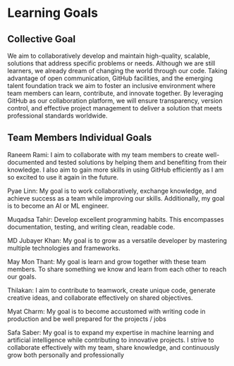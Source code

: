 # Learning Goals

## Collective Goal

We aim to collaboratively develop and maintain high-quality, scalable, solutions
that address specific problems or needs. Although we are still learners,
we already dream
of changing the world through our code. Taking advantage of open communication,
GitHub facilities, and the emerging talent foundation track we aim to foster an
inclusive environment where team members can learn, contribute, and innovate
together.
By leveraging GitHub as our collaboration platform, we will ensure transparency,
version control, and effective project management to deliver a solution that meets
professional standards worldwide.

## Team Members Individual Goals

Raneem Rami: I aim to collaborate with my team members to create well-documented
and tested solutions by helping them and benefiting from their knowledge. I also
aim to gain more skills in using GitHub efficiently as I am so excited to use it
again in the future.

Pyae Linn: My goal is to work collaboratively, exchange knowledge, and achieve
success as a team while improving our skills.
Additionally, my goal is to become an AI or ML engineer.

Muqadsa Tahir: Develop excellent programming habits. This encompasses
documentation, testing, and writing clean, readable code.

MD Jubayer Khan: My goal is to grow as a versatile developer
by mastering multiple technologies and frameworks.

May Mon Thant: My goal is learn and grow together with these team members.
To share something we know and learn from each other to reach our goals.

Thilakan: I aim to contribute to teamwork, create unique code,
generate creative ideas, and collaborate effectively on shared objectives.

Myat Charm: My goal is to become accustomed with writing code in production and
be well prepared for the projects / jobs

Safa Saber: My goal is to expand my expertise in machine learning and artificial
intelligence while contributing to innovative projects. I strive to collaborate
effectively with my team, share knowledge, and continuously grow both personally
and professionally
